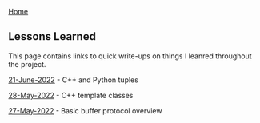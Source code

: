 [Home](README.md)

## Lessons Learned

This page contains links to quick write-ups on things I leanred throughout the project.

[21-June-2022](lessons/stuff_about_tuples.md) - C++ and Python tuples

[28-May-2022](lessons/cpp_template_class.md) - C++ template classes

[27-May-2022](lessons/python_buffer_protocol.md) - Basic buffer protocol overview
